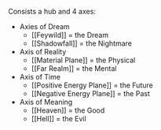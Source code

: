 Consists a hub and 4 axes: 
* Axies of Dream 
	* [[Feywild]] = the Dream
	* [[Shadowfall]] = the Nightmare
* Axis of Reality
	* [[Material Plane]] = the Physical
	* [[Far Realm]] = the Mental
* Axis of Time
	* [[Positive Energy Plane]] = the Future
	* [[Negative Energy Plane]] = the Past
* Axis of Meaning
	* [[Heaven]] = the Good
	* [[Hell]] = the Evil
